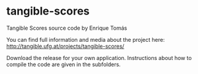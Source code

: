 # tangible-scores
Tangible Scores source code by Enrique Tomás

You can find full information and media about the project here: http://tangible.ufg.at/projects/tangible-scores/

Download the release for your own application. 
Instructions about how to compile the code are given in the subfolders.  
